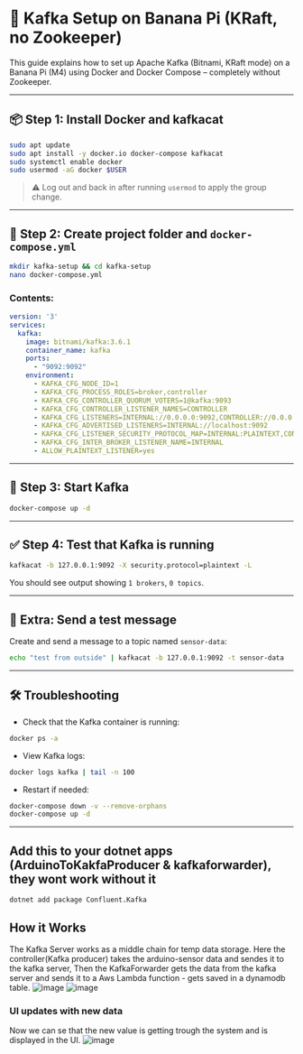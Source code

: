 # 📡 Kafka Setup on Banana Pi (KRaft, no Zookeeper)

This guide explains how to set up Apache Kafka (Bitnami, KRaft mode) on a Banana Pi (M4) using Docker and Docker Compose – completely without Zookeeper.

---

## 📦 Step 1: Install Docker and kafkacat

```bash
sudo apt update
sudo apt install -y docker.io docker-compose kafkacat
sudo systemctl enable docker
sudo usermod -aG docker $USER
```

> ⚠️ Log out and back in after running `usermod` to apply the group change.

---

## 📁 Step 2: Create project folder and `docker-compose.yml`

```bash
mkdir kafka-setup && cd kafka-setup
nano docker-compose.yml
```

### Contents:

```yaml
version: '3'
services:
  kafka:
    image: bitnami/kafka:3.6.1
    container_name: kafka
    ports:
      - "9092:9092"
    environment:
      - KAFKA_CFG_NODE_ID=1
      - KAFKA_CFG_PROCESS_ROLES=broker,controller
      - KAFKA_CFG_CONTROLLER_QUORUM_VOTERS=1@kafka:9093
      - KAFKA_CFG_CONTROLLER_LISTENER_NAMES=CONTROLLER
      - KAFKA_CFG_LISTENERS=INTERNAL://0.0.0.0:9092,CONTROLLER://0.0.0.0:9093
      - KAFKA_CFG_ADVERTISED_LISTENERS=INTERNAL://localhost:9092
      - KAFKA_CFG_LISTENER_SECURITY_PROTOCOL_MAP=INTERNAL:PLAINTEXT,CONTROLLER:PLAINTEXT
      - KAFKA_CFG_INTER_BROKER_LISTENER_NAME=INTERNAL
      - ALLOW_PLAINTEXT_LISTENER=yes
```

---

## 🚀 Step 3: Start Kafka

```bash
docker-compose up -d
```

---

## ✅ Step 4: Test that Kafka is running

```bash
kafkacat -b 127.0.0.1:9092 -X security.protocol=plaintext -L
```

You should see output showing `1 brokers`, `0 topics`.

---

## 🧪 Extra: Send a test message

Create and send a message to a topic named `sensor-data`:

```bash
echo "test from outside" | kafkacat -b 127.0.0.1:9092 -t sensor-data
```

---

## 🛠 Troubleshooting

* Check that the Kafka container is running:

```bash
docker ps -a
```

* View Kafka logs:

```bash
docker logs kafka | tail -n 100
```

* Restart if needed:

```bash
docker-compose down -v --remove-orphans
docker-compose up -d
```

---

## Add this to your dotnet apps (ArduinoToKakfaProducer & kafkaforwarder), they wont work without it
```dotnet add package Confluent.Kafka```

## How it Works

The Kafka Server works as a middle chain for temp data storage. Here the controller(Kafka producer) takes the arduino-sensor data and sendes it to the kafka server,
Then the KafkaForwarder gets the data from the kafka server and sends it to a Aws Lambda function - gets saved in a dynamodb table.
![image](https://github.com/user-attachments/assets/e4df8e11-7739-46bb-8cf3-c5b48533037f)
![image](https://github.com/user-attachments/assets/d2b5fe5e-848d-470e-9371-249afdfe2c97)


### UI updates with new data
Now we can se that the new value is getting trough the system and is displayed in the UI. 
![image](https://github.com/user-attachments/assets/6f3212fc-aab8-4890-af43-4d42c8e3c0f3)

